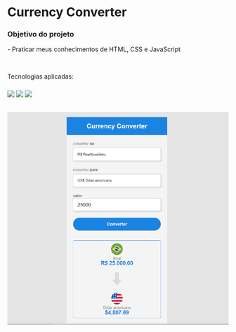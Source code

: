 <h1>Currency Converter</h1>
<h3>Objetivo do projeto</h3>
<p>  - Praticar meus conhecimentos de HTML, CSS e JavaScript</p>
<br>
<p>Tecnologias aplicadas:</p>
<h3>
  <img src="https://cdn.jsdelivr.net/gh/devicons/devicon/icons/html5/html5-original.svg"  width="40">
  <img src="https://cdn.jsdelivr.net/gh/devicons/devicon/icons/css3/css3-original.svg" width="40">
  <img src="https://cdn.jsdelivr.net/gh/devicons/devicon/icons/javascript/javascript-original.svg" width="40"/>
          
</h3>

##
<img src="https://github.com/AlecostaDEV/Currency-Converter/blob/master/assets/currency-converter.png" width="700">          
          
          
